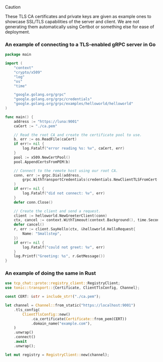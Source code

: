 > [!CAUTION]
> These TLS CA certificates and private keys are given as example ones to showcase SSL/TLS capabilities of the server and client. We are not generating them automatically using Certbot or something else for ease of deployment.

### An example of connecting to a TLS-enabled gRPC server in Go

```go
package main

import (
    "context"
    "crypto/x509"
    "log"
    "os"
    "time"

    "google.golang.org/grpc"
    "google.golang.org/grpc/credentials"
    "google.golang.org/grpc/examples/helloworld/helloworld"
)

func main() {
    address := "https://luna:9001"
    caCert := "./ca.pem"

    // Read the root CA and create the certificate pool to use.
    b, err := os.ReadFile(caCert)
    if err!= nil {
        log.Fatalf("error reading %s: %v", caCert, err)
    }
    pool := x509.NewCertPool()
    pool.AppendCertsFromPEM(b)

    // Connect to the remote host using our root CA.
    conn, err := grpc.Dial(address,
        grpc.WithTransportCredentials(credentials.NewClientTLSFromCert(pool, "")),
    )
    if err!= nil {
        log.Fatalf("did not connect: %v", err)
    }
    defer conn.Close()

    // Create the client and send a request.
    client := helloworld.NewGreeterClient(conn)
    ctx, cancel := context.WithTimeout(context.Background(), time.Second)
    defer cancel()
    r, err := client.SayHello(ctx, &helloworld.HelloRequest{
        Name: "Smallstep",
    })
    if err!= nil {
        log.Fatalf("could not greet: %v", err)
    }
    log.Printf("Greeting: %s", r.GetMessage())
}
```

### An example of doing the same in Rust

```rust
use tcp_chat::proto::registry_client::RegistryClient;
use tonic::transport::{Certificate, ClientTlsConfig, Channel};

const CERT: &str = include_str!("./ca.pem");

let channel = Channel::from_static("https://localhost:9001")
    .tls_config(
        ClientTlsConfig::new()
            .ca_certificate(Certificate::from_pem(CERT))
            .domain_name("example.com"),
    )
    .unwrap()
    .connect()
    .await
    .unwrap();

let mut registry = RegistryClient::new(channel);
```
